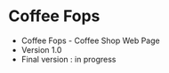 <h1>Coffee Fops</h1>

- Coffee Fops - Coffee Shop Web Page
- Version 1.0
- Final version : in progress
